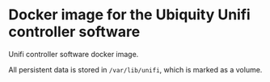 # Docker image for the Ubiquity Unifi controller software

Unifi controller software docker image.

All persistent data is stored in `/var/lib/unifi`, which is marked as a volume.

